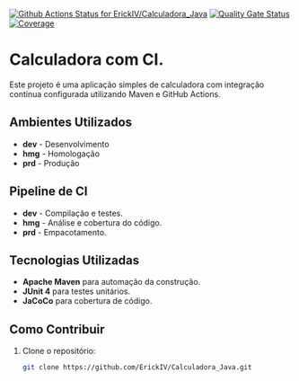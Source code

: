[![Github Actions Status for ErickIV/Calculadora_Java](https://github.com/ErickIV/Calculadora_Java/workflows/Integra%C3%A7%C3%A3o%20cont%C3%ADnua%20de%20Java%20com%20Maven/badge.svg)](https://github.com/ErickIV/Calculadora_Java/actions)
[![Quality Gate Status](https://sonarcloud.io/api/project_badges/measure?project=ErickIV_Calculadora_Java&metric=alert_status)](https://sonarcloud.io/summary/new_code?id=ErickIV_Calculadora_Java)
[![Coverage](https://sonarcloud.io/api/project_badges/measure?project=ErickIV_Calculadora_Java&metric=coverage)](https://sonarcloud.io/api/project_badges/measure?project=ErickIV_Calculadora_Java&metric=coverage)

# Calculadora com CI.

Este projeto é uma aplicação simples de calculadora com integração contínua configurada utilizando Maven e GitHub Actions.

## Ambientes Utilizados

- **dev** - Desenvolvimento
- **hmg** - Homologação
- **prd** - Produção

## Pipeline de CI

- **dev** - Compilação e testes.
- **hmg** - Análise e cobertura do código.
- **prd** - Empacotamento.

## Tecnologias Utilizadas

- **Apache Maven** para automação da construção.
- **JUnit 4** para testes unitários.
- **JaCoCo** para cobertura de código.

## Como Contribuir

1. Clone o repositório:
   ```sh
   git clone https://github.com/ErickIV/Calculadora_Java.git
